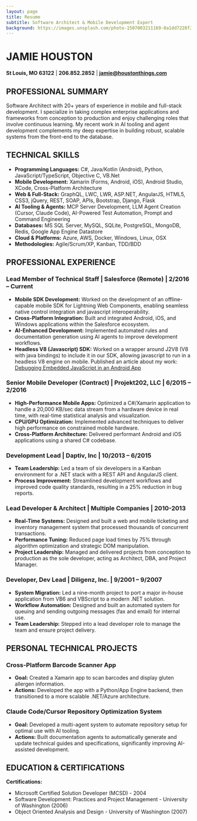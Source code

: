 ```yaml
---
layout: page
title: Resume
subtitle: Software Architect & Mobile Development Expert
background: https://images.unsplash.com/photo-1507003211169-0a1dd7228f2d?ixlib=rb-4.0.3&ixid=M3wxMjA3fDB8MHxwaG90by1wYWdlfHx8fGVufDB8fHx8fA%3D%3D&auto=format&fit=crop&w=1974&q=80
---
```


# JAMIE HOUSTON
**St Louis, MO 63122** | **206.852.2852** | **[jamie@houstonthings.com](mailto:jamie@houstonthings.com)**

## PROFESSIONAL SUMMARY

Software Architect with 20+ years of experience in mobile and full-stack development. I specialize in taking complex enterprise applications and frameworks from conception to production and enjoy challenging roles that involve continuous learning. My recent work in AI tooling and agent development complements my deep expertise in building robust, scalable systems from the front-end to the database.

## TECHNICAL SKILLS

- **Programming Languages:** C#, Java/Kotlin (Android), Python, JavaScript/TypeScript, Objective C, VB.Net
- **Mobile Development:** Xamarin (Forms, Android, iOS), Android Studio, XCode, Cross-Platform Architecture
- **Web & Full-Stack:** GraphQL, LWC, LWR, ASP.NET, AngularJS, HTML5, CSS3, jQuery, REST, SOAP, APIs, Bootstrap, Django, Flask
- **AI Tooling & Agents:** MCP Server Development, LLM Agent Creation (Cursor, Claude Code), AI-Powered Test Automation, Prompt and Command Engineering
- **Databases:** MS SQL Server, MySQL, SQLite, PostgreSQL, MongoDB, Redis, Google App Engine Datastore
- **Cloud & Platforms:** Azure, AWS, Docker, Windows, Linux, OSX
- **Methodologies:** Agile/Scrum/XP, Kanban, TDD/BDD

## PROFESSIONAL EXPERIENCE

### Lead Member of Technical Staff | Salesforce (Remote) | 2/2016 – Current

- **Mobile SDK Development:** Worked on the development of an offline-capable mobile SDK for Lightning Web Components, enabling seamless native control integration and javascript interoperability.
- **Cross-Platform Integration:** Built and integrated Android, iOS, and Windows applications within the Salesforce ecosystem.
- **AI-Enhanced Development:** Implemented automated rules and documentation generation using AI agents to improve development workflows.
- **Headless V8 (Javascript) SDK:** Worked on a wrapper around J2V8 (V8 with java bindings) to include it in our SDK, allowing javascript to run in a headless V8 engine on mobile. Published an article about my work: [Debugging Embedded JavaScript in an Android App](https://medium.com/salesforce-engineering/debugging-embedded-javascript-in-an-android-app-using-chrome-devtools-8553864ee09c)

### Senior Mobile Developer (Contract) | Projekt202, LLC | 6/2015 – 2/2016

- **High-Performance Mobile Apps:** Optimized a C#/Xamarin application to handle a 20,000 KB/sec data stream from a hardware device in real time, with real-time statistical analysis and visualization.
- **CPU/GPU Optimization:** Implemented advanced techniques to deliver high performance on constrained mobile hardware.
- **Cross-Platform Architecture:** Delivered performant Android and iOS applications using a shared C# codebase.

### Development Lead | Daptiv, Inc | 10/2013 – 6/2015

- **Team Leadership:** Led a team of six developers in a Kanban environment for a .NET stack with a REST API and AngularJS client.
- **Process Improvement:** Streamlined development workflows and improved code quality standards, resulting in a 25% reduction in bug reports.

### Lead Developer & Architect | Multiple Companies | 2010-2013

- **Real-Time Systems:** Designed and built a web and mobile ticketing and inventory management system that processed thousands of concurrent transactions.
- **Performance Tuning:** Reduced page load times by 75% through algorithm optimization and strategic DOM manipulation.
- **Project Leadership:** Managed and delivered projects from conception to production as the sole developer, acting as Architect, DBA, and Project Manager.

### Developer, Dev Lead | Diligenz, Inc. | 9/2001 – 9/2007

- **System Migration:** Led a nine-month project to port a major in-house application from VB6 and VBScript to a modern .NET solution.
- **Workflow Automation:** Designed and built an automated system for queuing and sending outgoing messages (fax and email) for internal use.
- **Team Leadership:** Stepped into a lead developer role to manage the team and ensure project delivery.

## PERSONAL TECHNICAL PROJECTS

### Cross-Platform Barcode Scanner App
- **Goal:** Created a Xamarin app to scan barcodes and display gluten allergen information.
- **Actions:** Developed the app with a Python/App Engine backend, then transitioned to a more scalable .NET/Azure architecture.

### Claude Code/Cursor Repository Optimization System
- **Goal:** Developed a multi-agent system to automate repository setup for optimal use with AI tooling.
- **Actions:** Built documentation agents to automatically generate and update technical guides and specifications, significantly improving AI-assisted development.

## EDUCATION & CERTIFICATIONS

**Certifications:**
- Microsoft Certified Solution Developer (MCSD) - 2004
- Software Development: Practices and Project Management - University of Washington (2006)
- Object Oriented Analysis and Design - University of Washington (2007)